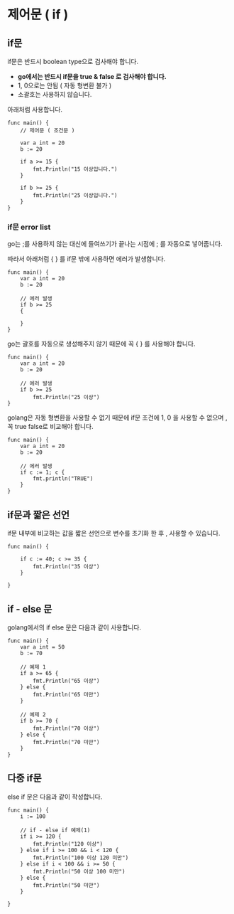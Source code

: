 # 제어문 ( if )
## if문
if문은 반드시 boolean type으로 검사해야 합니다.
- **go에서는 반드시 if문을 true & false 로 검사해야 합니다.**
- 1, 0으로는 안됨 ( 자동 형변환 불가 )
- 소괄호는 사용하지 않습니다.

아래처럼 사용합니다.

```golang
func main() {
	// 제어문 ( 조건문 )

	var a int = 20
	b := 20

	if a >= 15 {
		fmt.Println("15 이상입니다.")
	}

	if b >= 25 {
		fmt.Println("25 이상입니다.")
	}
}
```
### if문 error list
go는 ;를 사용하지 않는 대신에 들여쓰기가 끝나는 시점에 ; 를 자동으로 넣어줍니다.

따라서 아래처럼 { } 를 if문 밖에 사용하면 에러가 발생합니다.
```golang
func main() {
    var a int = 20
	b := 20

	// 에러 발생
	if b >= 25
	{

	}
}
```

go는 괄호를 자동으로 생성해주지 않기 때문에 꼭 { } 를 사용해야 합니다.
```golang
func main() {
    var a int = 20
	b := 20

	// 에러 발생
	if b >= 25
		fmt.Println("25 이상")
}
```

golang은 자동 형변환을 사용할 수 없기 때문에 if문 조건에 1, 0 을 사용할 수 없으며 , 꼭 true false로 비교해야 합니다.
```golang
func main() {
    var a int = 20
	b := 20

	// 에러 발생
	if c := 1; c {
        fmt.println("TRUE")
    }
}
```

## if문과 짧은 선언
if문 내부에 비교하는 값을 짧은 선언으로 변수를 초기화 한 후 , 사용할 수 있습니다.
```golang
func main() {
    	    
    if c := 40; c >= 35 {
		fmt.Println("35 이상")
	}

}
```

## if - else 문
golang에서의 if else 문은 다음과 같이 사용합니다.
```golang
func main() {
	var a int = 50
	b := 70

	// 예제 1
	if a >= 65 {
		fmt.Println("65 이상")
	} else {
		fmt.Println("65 미만")
	}

	// 예제 2
	if b >= 70 {
		fmt.Println("70 이상")
	} else {
		fmt.Println("70 미만")
	}
}
```

## 다중 if문
else if 문은 다음과 같이 작성합니다.
```golang
func main() {
	i := 100

	// if - else if 예제(1)
	if i >= 120 {
		fmt.Println("120 이상")
	} else if i >= 100 && i < 120 {
		fmt.Println("100 이상 120 미만")
	} else if i < 100 && i >= 50 {
		fmt.Println("50 이상 100 미만")
	} else {
		fmt.Println("50 미만")
	}

}
```